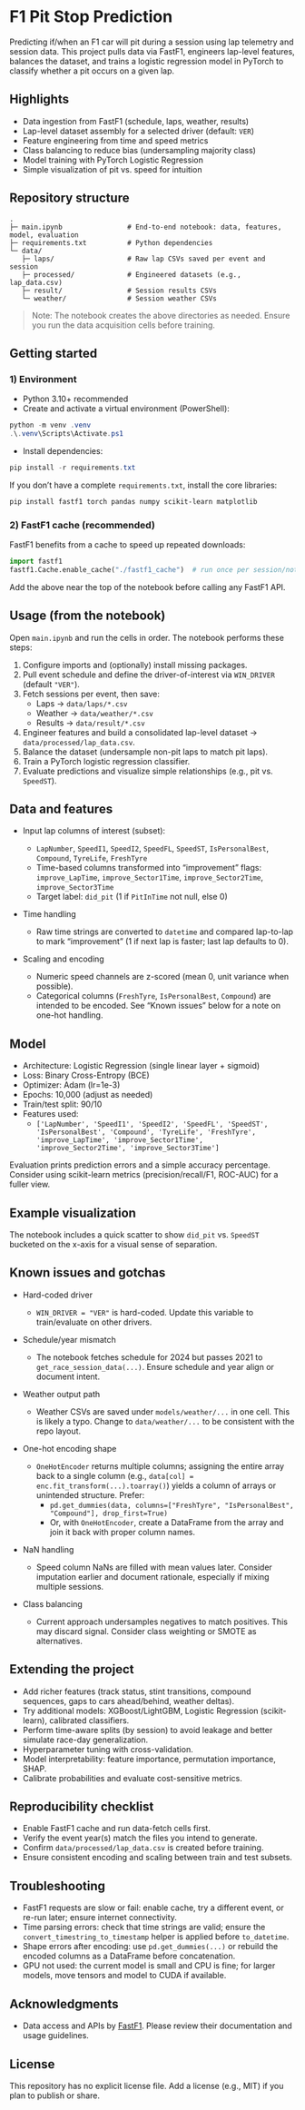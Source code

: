 # F1 Pit Stop Prediction

Predicting if/when an F1 car will pit during a session using lap telemetry and session data. This project pulls data via FastF1, engineers lap-level features, balances the dataset, and trains a logistic regression model in PyTorch to classify whether a pit occurs on a given lap.


## Highlights

- Data ingestion from FastF1 (schedule, laps, weather, results)
- Lap-level dataset assembly for a selected driver (default: `VER`)
- Feature engineering from time and speed metrics
- Class balancing to reduce bias (undersampling majority class)
- Model training with PyTorch Logistic Regression
- Simple visualization of pit vs. speed for intuition


## Repository structure

```
.
├─ main.ipynb                # End-to-end notebook: data, features, model, evaluation
├─ requirements.txt          # Python dependencies
└─ data/
   ├─ laps/                  # Raw lap CSVs saved per event and session
   ├─ processed/             # Engineered datasets (e.g., lap_data.csv)
   ├─ result/                # Session results CSVs
   └─ weather/               # Session weather CSVs
```

> Note: The notebook creates the above directories as needed. Ensure you run the data acquisition cells before training.


## Getting started

### 1) Environment

- Python 3.10+ recommended
- Create and activate a virtual environment (PowerShell):

```powershell
python -m venv .venv
.\.venv\Scripts\Activate.ps1
```

- Install dependencies:

```powershell
pip install -r requirements.txt
```

If you don’t have a complete `requirements.txt`, install the core libraries:

```powershell
pip install fastf1 torch pandas numpy scikit-learn matplotlib
```

### 2) FastF1 cache (recommended)

FastF1 benefits from a cache to speed up repeated downloads:

```python
import fastf1
fastf1.Cache.enable_cache("./fastf1_cache")  # run once per session/notebook
```

Add the above near the top of the notebook before calling any FastF1 API.


## Usage (from the notebook)

Open `main.ipynb` and run the cells in order. The notebook performs these steps:

1. Configure imports and (optionally) install missing packages.
2. Pull event schedule and define the driver-of-interest via `WIN_DRIVER` (default `"VER"`).
3. Fetch sessions per event, then save:
   - Laps → `data/laps/*.csv`
   - Weather → `data/weather/*.csv`
   - Results → `data/result/*.csv`
4. Engineer features and build a consolidated lap-level dataset → `data/processed/lap_data.csv`.
5. Balance the dataset (undersample non-pit laps to match pit laps).
6. Train a PyTorch logistic regression classifier.
7. Evaluate predictions and visualize simple relationships (e.g., pit vs. `SpeedST`).


## Data and features

- Input lap columns of interest (subset):
  - `LapNumber`, `SpeedI1`, `SpeedI2`, `SpeedFL`, `SpeedST`, `IsPersonalBest`, `Compound`, `TyreLife`, `FreshTyre`
  - Time-based columns transformed into “improvement” flags: `improve_LapTime`, `improve_Sector1Time`, `improve_Sector2Time`, `improve_Sector3Time`
  - Target label: `did_pit` (1 if `PitInTime` not null, else 0)

- Time handling
  - Raw time strings are converted to `datetime` and compared lap-to-lap to mark “improvement” (1 if next lap is faster; last lap defaults to 0).

- Scaling and encoding
  - Numeric speed channels are z-scored (mean 0, unit variance when possible).
  - Categorical columns (`FreshTyre`, `IsPersonalBest`, `Compound`) are intended to be encoded. See “Known issues” below for a note on one-hot handling.


## Model

- Architecture: Logistic Regression (single linear layer + sigmoid)
- Loss: Binary Cross-Entropy (BCE)
- Optimizer: Adam (lr=1e-3)
- Epochs: 10,000 (adjust as needed)
- Train/test split: 90/10
- Features used:
  - `['LapNumber', 'SpeedI1', 'SpeedI2', 'SpeedFL', 'SpeedST', 'IsPersonalBest', 'Compound', 'TyreLife', 'FreshTyre', 'improve_LapTime', 'improve_Sector1Time', 'improve_Sector2Time', 'improve_Sector3Time']`

Evaluation prints prediction errors and a simple accuracy percentage. Consider using scikit-learn metrics (precision/recall/F1, ROC-AUC) for a fuller view.


## Example visualization

The notebook includes a quick scatter to show `did_pit` vs. `SpeedST` bucketed on the x-axis for a visual sense of separation.


## Known issues and gotchas

- Hard-coded driver
  - `WIN_DRIVER = "VER"` is hard-coded. Update this variable to train/evaluate on other drivers.

- Schedule/year mismatch
  - The notebook fetches schedule for 2024 but passes 2021 to `get_race_session_data(...)`. Ensure schedule and year align or document intent.

- Weather output path
  - Weather CSVs are saved under `models/weather/...` in one cell. This is likely a typo. Change to `data/weather/...` to be consistent with the repo layout.

- One-hot encoding shape
  - `OneHotEncoder` returns multiple columns; assigning the entire array back to a single column (e.g., `data[col] = enc.fit_transform(...).toarray()`) yields a column of arrays or unintended structure. Prefer:
    - `pd.get_dummies(data, columns=["FreshTyre", "IsPersonalBest", "Compound"], drop_first=True)`
    - Or, with `OneHotEncoder`, create a DataFrame from the array and join it back with proper column names.

- NaN handling
  - Speed column NaNs are filled with mean values later. Consider imputation earlier and document rationale, especially if mixing multiple sessions.

- Class balancing
  - Current approach undersamples negatives to match positives. This may discard signal. Consider class weighting or SMOTE as alternatives.


## Extending the project

- Add richer features (track status, stint transitions, compound sequences, gaps to cars ahead/behind, weather deltas).
- Try additional models: XGBoost/LightGBM, Logistic Regression (scikit-learn), calibrated classifiers.
- Perform time-aware splits (by session) to avoid leakage and better simulate race-day generalization.
- Hyperparameter tuning with cross-validation.
- Model interpretability: feature importance, permutation importance, SHAP.
- Calibrate probabilities and evaluate cost-sensitive metrics.


## Reproducibility checklist

- Enable FastF1 cache and run data-fetch cells first.
- Verify the event year(s) match the files you intend to generate.
- Confirm `data/processed/lap_data.csv` is created before training.
- Ensure consistent encoding and scaling between train and test subsets.


## Troubleshooting

- FastF1 requests are slow or fail: enable cache, try a different event, or re-run later; ensure internet connectivity.
- Time parsing errors: check that time strings are valid; ensure the `convert_timestring_to_timestamp` helper is applied before `to_datetime`.
- Shape errors after encoding: use `pd.get_dummies(...)` or rebuild the encoded columns as a DataFrame before concatenation.
- GPU not used: the current model is small and CPU is fine; for larger models, move tensors and model to CUDA if available.


## Acknowledgments

- Data access and APIs by [FastF1](https://theoehrly.github.io/Fast-F1/). Please review their documentation and usage guidelines.


## License

This repository has no explicit license file. Add a license (e.g., MIT) if you plan to publish or share.
